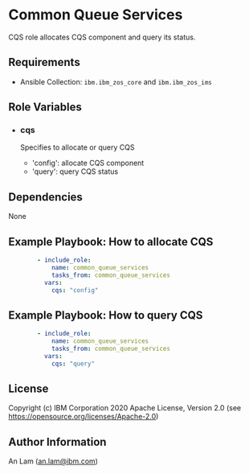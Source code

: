 Common Queue Services
=========

CQS role allocates CQS component and query its status.

Requirements
------------

* Ansible Collection: `ibm.ibm_zos_core` and `ibm.ibm_zos_ims`

Role Variables
--------------

- ### **cqs**

  Specifies to allocate or query CQS
  - 'config': allocate CQS component
  - 'query': query CQS status

                                                       

Dependencies
------------

None

Example Playbook: How to allocate CQS
----------------

```yaml
        - include_role:
            name: common_queue_services
            tasks_from: common_queue_services
          vars:
            cqs: "config"

```

Example Playbook: How to query CQS
----------------

```yaml
        - include_role:
            name: common_queue_services
            tasks_from: common_queue_services
          vars:
            cqs: "query"

```



License
-------

Copyright (c) IBM Corporation 2020 Apache License, Version 2.0 (see https://opensource.org/licenses/Apache-2.0)

Author Information
------------------

An Lam (an.lam@ibm.com)
